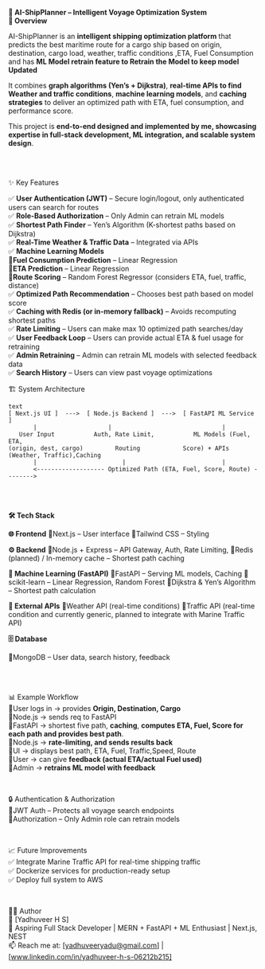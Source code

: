 **🚢 AI-ShipPlanner – Intelligent Voyage Optimization System**  
**📌 Overview**

AI-ShipPlanner is an **intelligent shipping optimization platform** that predicts the best maritime route for a cargo ship based on origin, destination, cargo load, weather, traffic conditions ,ETA, Fuel Consumption and has **ML Model retrain feature to Retrain the Model to keep model Updated**

It combines **graph algorithms (Yen’s + Dijkstra)**, **real-time APIs to find Weather and traffic conditions**, **machine learning models**, and **caching strategies** to deliver an optimized path with ETA, fuel consumption, and performance score.


This project is **end-to-end designed and implemented by me, showcasing expertise in full-stack development, ML integration, and scalable system design**.



<br>
<br>

✨ Key Features

✅ **User Authentication (JWT)** – Secure login/logout, only authenticated users can search for routes  
✅ **Role-Based Authorization** – Only Admin can retrain ML models  
✅ **Shortest Path Finder** – Yen’s Algorithm (K-shortest paths based on Dijkstra)  
✅ **Real-Time Weather & Traffic Data** – Integrated via APIs  
✅ **Machine Learning Models**  
     📌**Fuel Consumption Prediction** – Linear Regression  
     📌**ETA Prediction** – Linear Regression  
     📌**Route Scoring** – Random Forest Regressor (considers ETA, fuel, traffic, distance)  
✅ **Optimized Path Recommendation** – Chooses best path based on model score  
✅ **Caching with Redis (or in-memory fallback)** – Avoids recomputing shortest paths  
✅ **Rate Limiting** – Users can make max 10 optimized path searches/day  
✅ **User Feedback Loop** – Users can provide actual ETA & fuel usage for retraining  
✅ **Admin Retraining** – Admin can retrain ML models with selected feedback data  
✅ **Search History** – Users can view past voyage optimizations  




🏗️ System Architecture

```
text
[ Next.js UI ]  --->  [ Node.js Backend ]  --->  [ FastAPI ML Service ]  
       |                    |                               |  
   User Input           Auth, Rate Limit,           ML Models (Fuel, ETA,  
(origin, dest, cargo)         Routing            Score) + APIs (Weather, Traffic),Caching  
       |                        |                           |  
       <------------------- Optimized Path (ETA, Fuel, Score, Route) -------->
```
<br>
<br>

**🛠️ Tech Stack**


**🌐 Frontend**
📌Next.js – User interface
📌Tailwind CSS – Styling

**⚙️ Backend**
📌Node.js + Express – API Gateway, Auth, Rate Limiting,
📌Redis (planned) / In-memory cache – Shortest path caching

**🤖 Machine Learning (FastAPI)**
📌FastAPI – Serving ML models,  Caching
📌scikit-learn – Linear Regression, Random Forest
📌Dijkstra & Yen’s Algorithm – Shortest path calculation

**📡 External APIs**
📌Weather API (real-time conditions)
📌Traffic API (real-time condition and currently generic, planned to integrate with Marine Traffic API)

**🗄️ Database**

 📌MongoDB – User data, search history, feedback


<br>
<br>

📊 Example Workflow  
 📌User logs in → provides **Origin, Destination, Cargo**  
 📌Node.js → sends req to FastAPI  
 📌FastAPI → shortest five path, **caching**, **computes ETA, Fuel, Score for each path and provides best path**.  
 📌Node.js → **rate-limiting, and sends results back**  
 📌UI → displays best path, ETA, Fuel, Traffic,Speed, Route  
 📌User → can give **feedback (actual ETA/actual Fuel used)**  
 📌Admin → **retrains ML model with feedback**  

 <br>

🔒 Authentication & Authorization  
 📌JWT Auth – Protects all voyage search endpoints  
 📌Authorization – Only Admin role can retrain models  

<br>

 📈 Future Improvements    
   ✅ Integrate Marine Traffic API for real-time shipping traffic      
   ✅ Dockerize services for production-ready setup      
   ✅ Deploy full system to AWS      

<br>

🧑‍💻 Author    
👤 [Yadhuveer H S]    
💼 Aspiring Full Stack Developer | MERN + FastAPI + ML Enthusiast | Next.js, NEST    
📫 Reach me at: [yadhuveeryadu@gmail.com] | [www.linkedin.com/in/yadhuveer-h-s-06212b215]    
